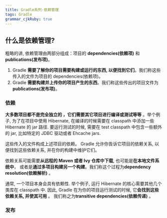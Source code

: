 ```yaml
---
title: Gradle系列-依赖管理
tags: Gradle
grammar_cjkRuby: true
---
```


## 什么是依赖管理?
粗略的讲, 依赖管理由两部分组成：项目的  **dependencies(依赖项)** 和 **publications(发布项)**。

1. Gradle  **需要了解你的项目需要构建或运行的东西, 以便找到它们**。我们称这些传入的文件为项目的 dependencies(依赖项)。
2. Gradle  **需要构建并上传你的项目产生的东西**。我们称这些传出的项目文件为 **publications(发布项)**。

### 依赖

**大多数项目都不是完全独立的 ，它们需要其它项目进行编译或测试等等** 。举个例子, 为了在项目中使用 Hibernate, 在编译的时候需要在 classpath 中添加一些 Hibernate 的 jar 路径. 要运行测试的时候, 需要在 test classpath 中包含一些额外的 jar, 比如特定的 JDBC 驱动或者 Ehcache jars.

这些传入的文件构成上述项目的依赖。 Gradle 允许你告诉它项目的依赖关系, 以便找到这些依赖关系, 并在你的构建中维护它们。 

依赖关系可能需要**从远程的 Maven 或者 Ivy 仓库中下载**, 也可能是**在本地文件系统中**， 或者是**通过多项目构建另一个构建**。我们称这个过程为**dependency resolution(依赖解析)** 。

通常, 一个项目本身会具有依赖性. 举个例子, 运行 Hibernate 的核心需要其他几个类库在 classpath 中. 因此, Gradle 在为你的项目运行测试的时候, 它**会找到这些依赖关系, 并使其可用** 。 我们称之为**transitive dependencies(依赖传递)** 。

### 发布



## 